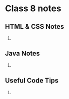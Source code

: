 # Class 8 notes

## HTML & CSS Notes 
1. 
        
## Java Notes 
1. 


        
## Useful Code Tips
1. 